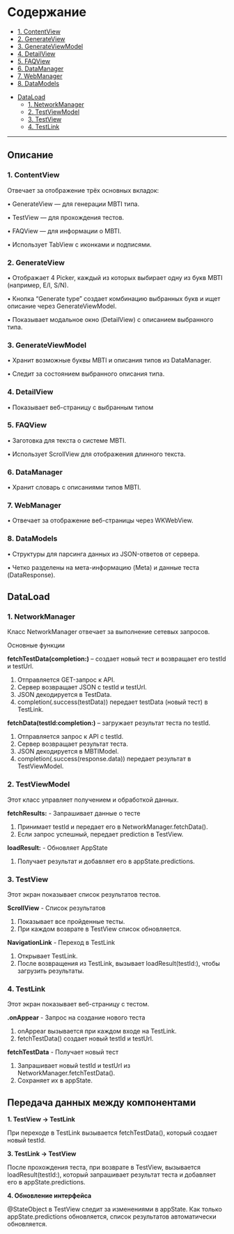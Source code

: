 # Содержание
  * [1. ContentView](#1-contentview)
  * [2. GenerateView](#2-generateview)
  * [3. GenerateViewModel](#3-generateviewmodel)
  * [4. DetailView](#4-detailview)
  * [5. FAQView](#5-faqview)
  * [6. DataManager](#6-datamanager)
  * [7. WebManager](#7-webmanager)
  * [8. DataModels](#8-datamodels)
- [DataLoad](#dataload)
  * [1. NetworkManager](#1-networkmanager)
  * [2. TestViewModel](#2-testviewmodel)
  * [3. TestView](#3-testview)
  * [4. TestLink](#4-testlink)
---
## Описание
### 1. ContentView
Отвечает за отображение трёх основных вкладок:

•	GenerateView — для генерации MBTI типа.

•	TestView — для прохождения тестов.

•	FAQView — для информации о MBTI.

•	Использует TabView с иконками и подписями.

### 2. GenerateView

•	Отображает 4 Picker, каждый из которых выбирает одну из букв MBTI (например, E/I, S/N).

•	Кнопка “Generate type” создает комбинацию выбранных букв и ищет описание через GenerateViewModel.

•	Показывает модальное окно (DetailView) с описанием выбранного типа.

### 3. GenerateViewModel

•	Хранит возможные буквы MBTI и описания типов из DataManager.

•	Следит за состоянием выбранного описания типа.

### 4. DetailView

•	Показывает веб-страницу с выбранным типом

### 5. FAQView 

•	Заготовка для текста о системе MBTI.

•	Использует ScrollView для отображения длинного текста.

### 6. DataManager

•	Хранит словарь с описаниями типов MBTI.

### 7. WebManager

•	Отвечает за отображение веб-страницы через WKWebView.

### 8. DataModels

•	Структуры для парсинга данных из JSON-ответов от сервера.

•	Четко разделены на мета-информацию (Meta) и данные теста (DataResponse).

## DataLoad
### 1. NetworkManager
Класс NetworkManager отвечает за выполнение сетевых запросов.

Основные функции

**fetchTestData(completion:)** – создает новый тест и возвращает его testId и testUrl.
1.	Отправляется GET-запрос к API.
2.	Сервер возвращает JSON с testId и testUrl.
3.	JSON декодируется в TestData.
4.	completion(.success(testData)) передает testData (новый тест) в TestLink.

**fetchData(testId:completion:)** – загружает результат теста по testId.
1.	Отправляется запрос к API с testId.
2.	Сервер возвращает результат теста.
3.	JSON декодируется в MBTIModel.
4.	completion(.success(response.data)) передает результат в TestViewModel.

### 2. TestViewModel
Этот класс управляет получением и обработкой данных.

**fetchResults:** - Запрашивает данные о тесте
1. Принимает testId и передает его в NetworkManager.fetchData().
2. Если запрос успешный, передает prediction в TestView.
   
**loadResult:** - Обновляет AppState
1. Получает результат и добавляет его в appState.predictions.

### 3. TestView
Этот экран показывает список результатов тестов.

**ScrollView** - Список результатов
1. Показывает все пройденные тесты.
2. При каждом возврате в TestView список обновляется.

**NavigationLink** - Переход в TestLink
1. Открывает TestLink.
2. После возвращения из TestLink, вызывает loadResult(testId:), чтобы загрузить результаты.

### 4. TestLink
Этот экран показывает веб-страницу с тестом.

**.onAppear** - Запрос на создание нового теста
1. onAppear вызывается при каждом входе на TestLink.
2. fetchTestData() создает новый testId и testUrl.

**fetchTestData** - Получает новый тест
1. Запрашивает новый testId и testUrl из NetworkManager.fetchTestData().
2. Сохраняет их в appState.

## Передача данных между компонентами
**1.	TestView → TestLink**

При переходе в TestLink вызывается fetchTestData(), который создает новый testId.

**3.	TestLink → TestView**

После прохождения теста, при возврате в TestView, вызывается loadResult(testId:), который запрашивает результат теста и добавляет его в appState.predictions.

**4.	Обновление интерфейса**

@StateObject в TestView следит за изменениями в appState.
Как только appState.predictions обновляется, список результатов автоматически обновляется.


